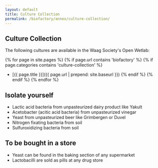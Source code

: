 ```yaml
---
layout: default
title: Culture Collection
permalink: /biofactory/annex/culture-collection/
---
```


## Culture Collection

The following cultures are available in the Waag Society's Open Wetlab:

{% for page in site.pages %}
{% if page.url contains 'biofactory' %}
{% if page.categories contains 'culture-collection' %}
* [{{ page.title }}]({{ page.url | prepend: site.baseurl }})
{% endif %}
{% endif %}
{% endfor %}

## Isolate yourself

* Lactic acid bacteria from unpasteurized dairy product like Yakult
* Acetobacter (acitic acid bacteria) from unpasteurized vinegar
* Yeast from unpasteurized beer like Grimbergen or Duvel
* Nitrogen fixating bacteria from soil
* Sulfuroxidizing bacteria from soil

## To be bought in a store

* Yeast can be found in the baking section of any supermarket
* Lactobacilli are sold as pills at any drug store

